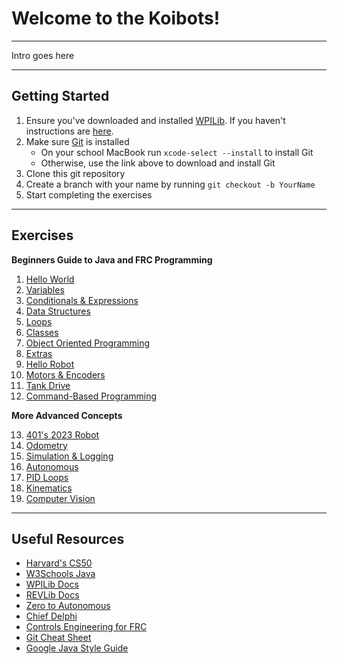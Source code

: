 # Welcome to the Koibots!

---

Intro goes here

---
## Getting Started
1. Ensure you've downloaded and installed [WPILib](https://github.com/wpilibsuite/allwpilib). If you haven't instructions are [here](https://koibots8230.github.io/koidocs/vscode.html).
2. Make sure [Git](https://git-scm.com/downloads) is installed
   + On your school MacBook run ```xcode-select --install``` to install Git
   + Otherwise, use the link above to download and install Git
3. Clone this git repository
4. Create a branch with your name by running `git checkout -b YourName`
5. Start completing the exercises
---
## Exercises

**Beginners Guide to Java and FRC Programming**
1. [Hello World](exercises/HelloWorld.md)
2. [Variables](exercises/Variables.md) 
3. [Conditionals & Expressions](exercises/Conditionals.md)
4. [Data Structures](exercises/DataStructures.md)
5. [Loops](exercises/Loops.md) 
6. [Classes](exercises/Classes.md)
7. [Object Oriented Programming](exercises/OOP.md)
8. [Extras](exercises/Extras.md)
9. [Hello Robot](exercises/HelloRobot.md)
10. [Motors & Encoders](exercises/MotorsAndEncoders.md)
11. [Tank Drive](exercises/TankDrive.md)
12. [Command-Based Programming](exercises/CommandBased.md)

**More Advanced Concepts**

13. [401's 2023 Robot](exercises/401-2023.md) 
14. [Odometry](exercises/Odometry.md) 
15. [Simulation & Logging](exercises/SimulationAndLogging.md)
16. [Autonomous](exercises/Autonomous.md)
17. [PID Loops](exercises/PIDLoops.md)
18. [Kinematics](exercises/Kinematics.md)
19. [Computer Vision](exercises/Vision.md)

---

## Useful Resources

 - [Harvard's CS50](https://www.youtube.com/playlist?list=PLhQjrBD2T380F_inVRXMIHCqLaNUd7bN4)
 - [W3Schools Java](https://www.w3schools.com/java/default.asp)
 - [WPILib Docs](https://docs.wpilib.org/en/stable/index.html)
 - [REVLib Docs](https://docs.revrobotics.com/sparkmax/software-resources/spark-max-api-information)
 - [Zero to Autonomous](https://www.youtube.com/@0ToAuto/videos)
 - [Chief Delphi](https://www.chiefdelphi.com/)
 - [Controls Engineering for FRC](https://file.tavsys.net/control/controls-engineering-in-frc.pdf)
 - [Git Cheat Sheet](https://education.github.com/git-cheat-sheet-education.pdf)
 - [Google Java Style Guide](https://google.github.io/styleguide/javaguide.html)